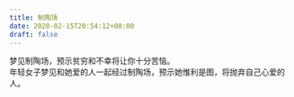 ```yaml
---
title: 制陶场
date: 2020-02-15T20:54:12+08:00
draft: false
---
```


梦见制陶场，预示贫穷和不幸将让你十分苦恼。<br>
年轻女子梦见和她爱的人一起经过制陶场，预示她惟利是图，将抛弃自己心爱的人。<br>
